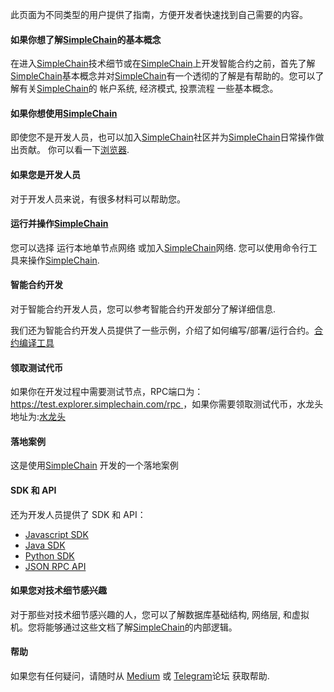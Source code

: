 此页面为不同类型的用户提供了指南，方便开发者快速找到自己需要的内容。

#### 如果你想了解[SimpleChain](https://www.simplechain.com/)的基本概念
在进入[SimpleChain](https://www.simplechain.com/)技术细节或在[SimpleChain](https://www.simplechain.com/)上开发智能合约之前，首先了解[SimpleChain](https://www.simplechain.com/)基本概念并对[SimpleChain](https://www.simplechain.com/)有一个透彻的了解是有帮助的。您可以了解有关[SimpleChain](https://www.simplechain.com/)的 帐户系统, 经济模式, 投票流程 一些基本概念。

#### 如果你想使用[SimpleChain](https://www.simplechain.com/)
即使您不是开发人员，也可以加入[SimpleChain](https://www.simplechain.com/)社区并为[SimpleChain](https://www.simplechain.com/)日常操作做出贡献。 你可以看一下[浏览器](https://explorer.simplechain.com/).

#### 如果您是开发人员

对于开发人员来说，有很多材料可以帮助您。

#### 运行并操作[SimpleChain](https://www.simplechain.com/)

您可以选择 运行本地单节点网络 或加入[SimpleChain](https://www.simplechain.com/)网络.
您可以使用命令行工具来操作[SimpleChain](https://www.simplechain.com/).

#### 智能合约开发

对于智能合约开发人员，您可以参考智能合约开发部分了解详细信息.

我们还为智能合约开发人员提供了一些示例，介绍了如何编写/部署/运行合约。[合约编译工具](http://remix.sipc.vip/)

#### 领取测试代币

如果你在开发过程中需要测试节点，RPC端口为：[https://test.explorer.simplechain.com/rpc ]()，如果你需要领取测试代币，水龙头地址为:[水龙头](https://faucet.sipc.vip/)

#### 落地案例

这是使用[SimpleChain](https://www.simplechain.com/) 开发的一个落地案例

#### SDK 和 API

还为开发人员提供了 SDK 和 API：

- [Javascript SDK](https://simplechainfans.github.io/document/zh/25_sdk/)
- [Java SDK](https://simplechainfans.github.io/document/zh/25_sdk/)
- [Python SDK](https://simplechainfans.github.io/document/zh/25_sdk/)
- [JSON RPC API](https://simplechainfans.github.io/document/zh/22_sipcApi.html)

#### 如果您对技术细节感兴趣

对于那些对技术细节感兴趣的人，您可以了解数据库基础结构, 网络层, 和虚拟机。您将能够通过这些文档了解[SimpleChain](https://www.simplechain.com/)的内部逻辑。

#### 帮助

如果您有任何疑问，请随时从 [Medium](https://www.simplechain.com/) 或 [Telegram](https://www.simplechain.com/)论坛 获取帮助.
